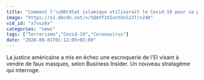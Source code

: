 ```yaml
---
title: "Comment l'\u00c9tat islamique utiliserait le Covid-19 pour sa propagande"
image: "https://s1.dmcdn.net/v/SQmYf1VIxntUvS2JT/x240"
vid_id: "x7vuz6x"
categories: "news"
tags: ["Terrorisme","Covid-19","Coronavirus"]
date: "2020-09-01T01:12:05+03:00"
---
```

La justice américaine a mis en échec une escroquerie de l'EI visant à vendre de faux masques, selon Business Insider. Un nouveau stratagème qui interroge.  <br>
